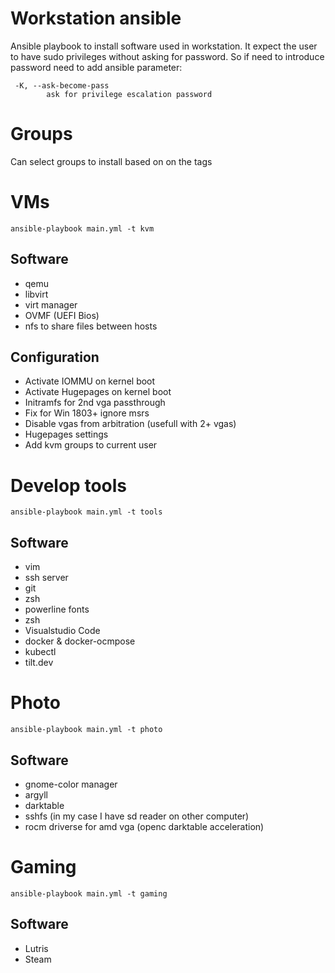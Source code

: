 # Workstation ansible

Ansible playbook to install software used in workstation. It expect the user to have sudo privileges without asking for password. So if need to introduce password need to add ansible parameter:

```
 -K, --ask-become-pass
        ask for privilege escalation password
```

# Groups

Can select groups to install based on on the tags

# VMs

```
ansible-playbook main.yml -t kvm
```

## Software

* qemu
* libvirt
* virt manager
* OVMF (UEFI Bios)
* nfs to share files between hosts

## Configuration

* Activate IOMMU on kernel boot
* Activate Hugepages on kernel boot
* Initramfs for 2nd vga passthrough
* Fix for Win 1803+ ignore msrs
* Disable vgas from arbitration (usefull with 2+ vgas)
* Hugepages settings
* Add kvm groups to current user

# Develop tools

```
ansible-playbook main.yml -t tools
```

## Software

* vim
* ssh server
* git
* zsh
* powerline fonts
* zsh
* Visualstudio Code
* docker & docker-ocmpose
* kubectl
* tilt.dev

# Photo

```
ansible-playbook main.yml -t photo
```

## Software

* gnome-color manager
* argyll
* darktable
* sshfs (in my case I have sd reader on other computer)
* rocm driverse for amd vga (openc darktable acceleration)

# Gaming

```
ansible-playbook main.yml -t gaming
```

## Software

* Lutris
* Steam

